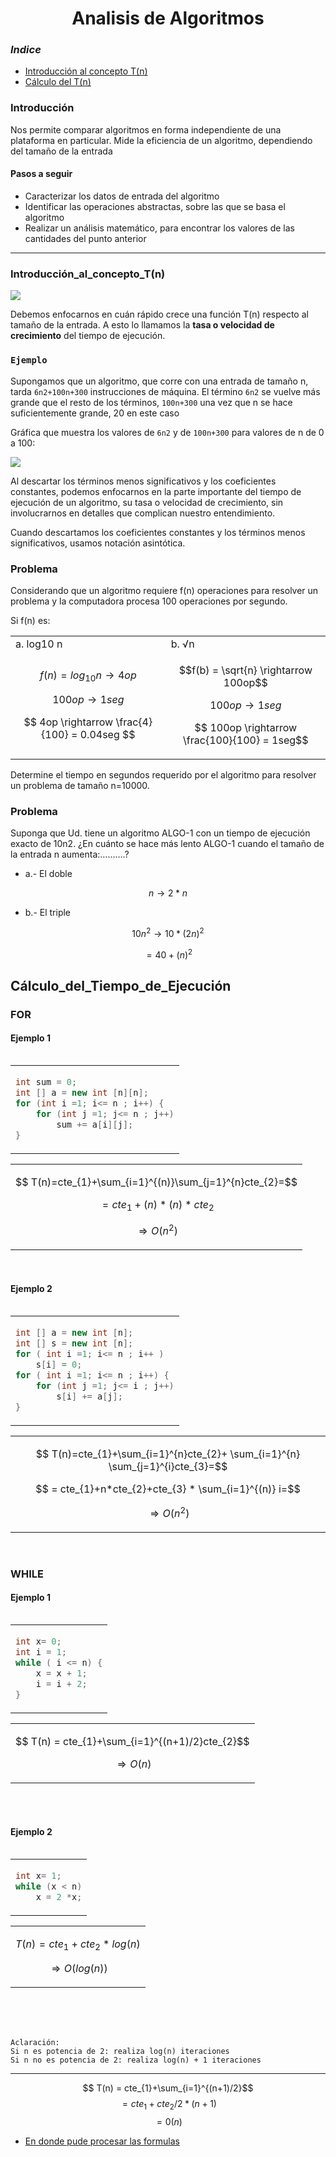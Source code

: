 <h1 align="center">Analisis de Algoritmos</h1>

### *Indice*

- [Introducción al concepto T(n)](#Introducción_al_concepto_T(n))
- [Cálculo del T(n)](#Cálculo_del_Tiempo_de_Ejecución)

### Introducción


Nos permite comparar algoritmos en forma independiente de una plataforma en particular. Mide la eficiencia de un algoritmo, dependiendo del tamaño de la entrada

#### Pasos a seguir

- Caracterizar los datos de entrada del algoritmo
- Identificar las operaciones abstractas, sobre las que se basa el algoritmo
- Realizar un análisis matemático, para encontrar los valores de las cantidades del punto anterior

---

### Introducción_al_concepto_T(n)

![](/Documentos/Img2/1.png)

Debemos enfocarnos en cuán rápido crece una función T(n) respecto al tamaño de la entrada. A esto lo llamamos la **tasa o velocidad de crecimiento** del tiempo de
ejecución.

### `Ejemplo`

Supongamos que un algoritmo, que corre con una entrada de tamaño n, tarda `6n2+100n+300` instrucciones de máquina. El término `6n2` se vuelve más grande que el resto de los términos, `100n+300` una vez que n se hace suficientemente grande, 20 en este caso

Gráfica que muestra los valores de `6n2` y de `100n+300` para valores de n de 0 a 100:



<img src="./Img2/2.png" align="center" >


Al descartar los términos menos significativos y los coeficientes constantes, podemos enfocarnos en la parte importante del tiempo de ejecución de un algoritmo, su tasa o velocidad de crecimiento, sin involucrarnos en detalles que complican nuestro entendimiento.

Cuando descartamos los coeficientes constantes y los
términos menos significativos, usamos notación
asintótica.

### Problema

Considerando que un algoritmo requiere f(n) operaciones para resolver un problema y la computadora procesa 100 operaciones por segundo.


Si f(n) es:



<table>
<tr>
<td> a. log10 n </td> <td> b. √n </td>
</tr>
<tr>
<td>
 

$$ f(n) = log_{10}n\rightarrow 4 op$$

$$ 100op \rightarrow 1seg$$

$$ 4op \rightarrow \frac{4}{100} = 0.04seg $$

</td>
<td>

$$f(b) = \sqrt{n} \rightarrow  100op$$

$$ 100op \rightarrow 1seg$$

$$ 100op \rightarrow \frac{100}{100} = 1seg$$


 
</td>
</tr>
 
</table>

Determine el tiempo en segundos requerido por el
algoritmo para resolver un problema de tamaño n=10000.

### Problema

Suponga que Ud. tiene un algoritmo ALGO-1 con un tiempo de ejecución exacto de 10n2. ¿En cuánto se hace más lento ALGO-1 cuando el tamaño de la entrada n
aumenta:……….?

- a.- El doble   

$$ n\rightarrow 2*n$$

- b.- El triple  

$$10n^{2}\to 10*(2n)^{2}$$

$$ = 40+(n)^{2}$$


## Cálculo_del_Tiempo_de_Ejecución

### FOR

#### Ejemplo 1
 
<table align="left">
<td>

```java
int sum = 0;
int [] a = new int [n][n];
for (int i =1; i<= n ; i++) {
    for (int j =1; j<= n ; j++)
        sum += a[i][j];
}
```
</td>
</table >

<table >
<td>

$$ T(n)=cte_{1}+\sum_{i=1}^{(n)}\sum_{j=1}^{n}cte_{2}=$$

$$ = cte_{1}+(n)*(n)*cte_{2}$$

$$ \Rightarrow O(n^{2})$$

</td>
</table>

<br>

#### Ejemplo 2

<table align="left">
<td>

```java
int [] a = new int [n];
int [] s = new int [n];
for ( int i =1; i<= n ; i++ )
    s[i] = 0;
for ( int i =1; i<= n ; i++) {
    for (int j =1; j<= i ; j++)
        s[i] += a[j];
}
```
</td>
</table>
<table >

<td>

$$ T(n)=cte_{1}+\sum_{i=1}^{n}cte_{2}+ \sum_{i=1}^{n} \sum_{j=1}^{i}cte_{3}=$$

$$ = cte_{1}+n*cte_{2}+cte_{3} * \sum_{i=1}^{(n)} i=$$
 
$$ \Rightarrow O(n^{2})$$

</td>

</table>


<br>

### WHILE




#### Ejemplo 1

<div>

<table align="left">
<td>

```java
int x= 0;
int i = 1;
while ( i <= n) {
    x = x + 1;
    i = i + 2;
} 
```
</td>
</table align="right">

<table >

<td>

$$ T(n) = cte_{1}+\sum_{i=1}^{(n+1)/2}cte_{2}$$

$$ \Rightarrow O(n)$$
</td>

</table >


</div>



<br>
<div>

<br>
 
#### Ejemplo 2
 
<table align="left">
<td>

```java
int x= 1;
while (x < n)
    x = 2 *x;
```
</td>

</table >
<table>
<td>

$$ T(n) = cte_{1}+cte_{2}*log(n)$$

$$ \Rightarrow O(log(n))$$
</td>

</table >

</div>


<br>
<br>
<br>

```
Aclaración:
Si n es potencia de 2: realiza log(n) iteraciones
Si n no es potencia de 2: realiza log(n) + 1 iteraciones
```



---
$$ T(n) = cte_{1}+\sum_{i=1}^{(n+1)/2}$$
$$ = cte_{1}+ cte_{2}/2 * (n+1) $$
$$ = 0(n)$$




- [En donde pude procesar las formulas](https://www.codecogs.com/eqnedit.php)
